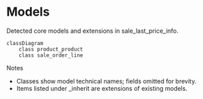 # Models

Detected core models and extensions in sale_last_price_info.

```mermaid
classDiagram
    class product_product
    class sale_order_line
```

Notes
- Classes show model technical names; fields omitted for brevity.
- Items listed under _inherit are extensions of existing models.
